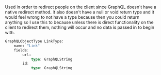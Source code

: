 
Used in order to redirect people on the client since GraphQL doesn't have a native redirect method. It also doesn't have a null or void return type and it would feel wrong to not have a type because then you could return anything so I use this to because unless there is direct functionality on the client to redirect them, nothing will occur and no data is passed in to begin with.

```graphql
GraphQLObjectType LinkType:
    name: "Link"
    fields:
        url:
            type: GraphQLString
        id:
            type: GraphQLString
```
